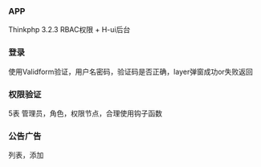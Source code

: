 ### APP

Thinkphp 3.2.3 RBAC权限 + H-ui后台 

### 登录
使用Validform验证，用户名密码，验证码是否正确，layer弹窗成功or失败返回

### 权限验证

5表 管理员，角色，权限节点，合理使用钩子函数

### 公告广告

列表，添加





